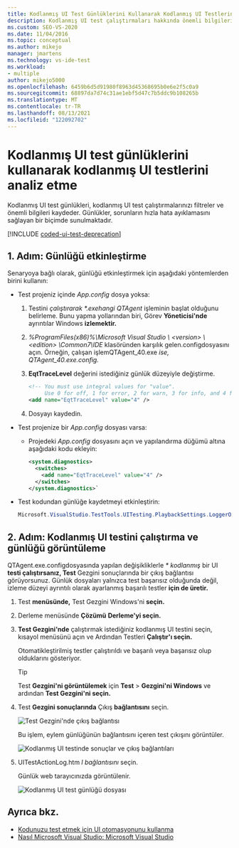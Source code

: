 ```yaml
---
title: Kodlanmış UI Test Günlüklerini Kullanarak Kodlanmış UI Testlerini Çözümleme
description: Kodlanmış UI test çalıştırmaları hakkında önemli bilgileri filtreleten ve kaydeden kodlanmış UI test günlükleri hakkında bilgi edinebilirsiniz.
ms.custom: SEO-VS-2020
ms.date: 11/04/2016
ms.topic: conceptual
ms.author: mikejo
manager: jmartens
ms.technology: vs-ide-test
ms.workload:
- multiple
author: mikejo5000
ms.openlocfilehash: 6459b6d5d91980f8963d45368695b0e6e2f5c0a9
ms.sourcegitcommit: 68897da7d74c31ae1ebf5d47c7b5ddc9b108265b
ms.translationtype: MT
ms.contentlocale: tr-TR
ms.lasthandoff: 08/13/2021
ms.locfileid: "122092702"
---
```

# <a name="analyzing-coded-ui-tests-using-coded-ui-test-logs"></a>Kodlanmış UI test günlüklerini kullanarak kodlanmış UI testlerini analiz etme

Kodlanmış UI test günlükleri, kodlanmış UI test çalıştırmalarınızı filtreler ve önemli bilgileri kaydeder. Günlükler, sorunların hızla hata ayıklamasını sağlayan bir biçimde sunulmaktadır.

[!INCLUDE [coded-ui-test-deprecation](includes/coded-ui-test-deprecation.md)]

## <a name="step-1-enable-logging"></a>1. Adım: Günlüğü etkinleştirme

Senaryoya bağlı olarak, günlüğü etkinleştirmek için aşağıdaki yöntemlerden birini kullanın:

- Test projeniz içinde *App.config* dosya yoksa:

   1. Testini *çalıştırarak \*.exehangi QTAgent* işleminin başlat olduğunu belirleme. Bunu yapma yollarından biri, Görev **Yöneticisi'nde** ayrıntılar Windows **izlemektir.**

   2. *%ProgramFiles(x86)%\Microsoft Visual Studio \\ \<version> \\ \<edition> \Common7\IDE* klasöründen karşılık gelen.configdosyasını açın.  Örneğin, çalışan işlemQTAgent_40.exe *ise,* *QTAgent_40.exe.config.*

   2. **EqtTraceLevel** değerini istediğiniz günlük düzeyiyle değiştirme.

      ```xml
      <!-- You must use integral values for "value".
           Use 0 for off, 1 for error, 2 for warn, 3 for info, and 4 for verbose. -->
      <add name="EqtTraceLevel" value="4" />
      ```

   3. Dosyayı kaydedin.

- Test projenize bir *App.config* dosyası varsa:

  - Projedeki *App.config* dosyasını açın ve yapılandırma düğümü altına aşağıdaki kodu ekleyin:

    ```xml
    <system.diagnostics>
      <switches>
        <add name="EqtTraceLevel" value="4" />
      </switches>
    </system.diagnostics>`
    ```

- Test kodundan günlüğe kaydetmeyi etkinleştirin:

   ```csharp
   Microsoft.VisualStudio.TestTools.UITesting.PlaybackSettings.LoggerOverrideState = HtmlLoggerState.AllActionSnapshot;
   ```

## <a name="step-2-run-your-coded-ui-test-and-view-the-log"></a>2. Adım: Kodlanmış UI testini çalıştırma ve günlüğü görüntüleme

QTAgent.exe.configdosyasında yapılan değişikliklerle *\* kodlanmış* bir UI **testi çalıştırsanız, Test** Gezgini sonuçlarında bir çıkış bağlantısı görüyorsunuz. Günlük dosyaları yalnızca test başarısız olduğunda değil, izleme düzeyi ayrıntılı olarak ayarlanmış başarılı testler **için de üretir.**

1. Test **menüsünde,** Test  Gezgini Windows'ni **seçin.**

2. Derleme menüsünde **Çözümü** **Derleme'yi seçin.**

3. **Test Gezgini'nde** çalıştırmak istediğiniz kodlanmış UI testini seçin, kısayol menüsünü açın ve Ardından Testleri **Çalıştır'ı seçin.**

     Otomatikleştirilmiş testler çalıştırıldı ve başarılı veya başarısız olup olduklarını gösteriyor.

    > [!TIP]
    > Test **Gezgini'ni görüntülemek** için **Test**  >  **Gezgini'ni Windows** ve ardından **Test Gezgini'ni seçin.**

4. Test **Gezgini sonuçlarında** Çıkış **bağlantısını** seçin.

     ![Test Gezgini'nde çıkış bağlantısı](../test/media/cuit_htmlactionlog1.png)

     Bu işlem, eylem günlüğünün bağlantısını içeren test çıkışını görüntüler.

     ![Kodlanmış UI testinde sonuçlar ve çıkış bağlantıları](../test/media/cuit_htmlactionlog2.png)

5. UITestActionLog.htm *l bağlantısını* seçin.

     Günlük web tarayıcınızda görüntülenir.

     ![Kodlanmış UI test günlüğü dosyası](../test/media/cuit_htmlactionlog3.png)

## <a name="see-also"></a>Ayrıca bkz.

- [Kodunuzu test etmek için UI otomasyonunu kullanma](../test/use-ui-automation-to-test-your-code.md)
- [Nasıl Microsoft Visual Studio: Microsoft Visual Studio](/previous-versions/ms182470(v=vs.140))